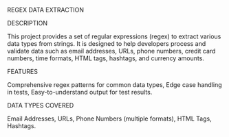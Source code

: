 REGEX DATA EXTRACTION

DESCRIPTION

This project provides a set of regular expressions (regex) to extract various data types from strings. It is designed to help developers process and validate data such as email addresses, URLs, phone numbers, credit card numbers, time formats, HTML tags, hashtags, and currency amounts.

FEATURES

Comprehensive regex patterns for common data types,
Edge case handling in tests,
Easy-to-understand output for test results.

DATA TYPES COVERED

Email Addresses,
URLs,
Phone Numbers (multiple formats),
HTML Tags,
Hashtags.